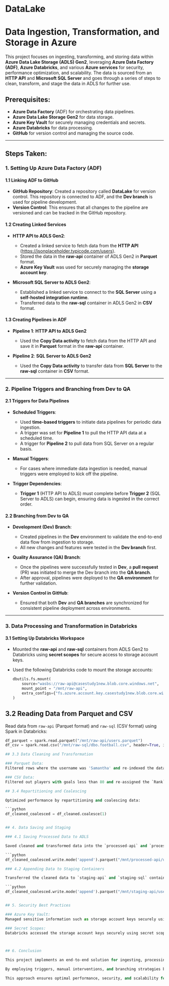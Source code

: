 # DataLake
# Data Ingestion, Transformation, and Storage in Azure

This project focuses on ingesting, transforming, and storing data within **Azure Data Lake Storage (ADLS) Gen2**, leveraging **Azure Data Factory (ADF)**, **Azure Databricks**, and various **Azure services** for security, performance optimization, and scalability. The data is sourced from an **HTTP API** and **Microsoft SQL Server** and goes through a series of steps to clean, transform, and stage the data in ADLS for further use.

## Prerequisites:

- **Azure Data Factory** (ADF) for orchestrating data pipelines.
- **Azure Data Lake Storage Gen2** for data storage.
- **Azure Key Vault** for securely managing credentials and secrets.
- **Azure Databricks** for data processing.
- **GitHub** for version control and managing the source code.

---

## Steps Taken:

### 1. Setting Up Azure Data Factory (ADF)

#### 1.1 Linking ADF to GitHub
- **GitHub Repository**: Created a repository called **DataLake** for version control. This repository is connected to ADF, and the **Dev branch** is used for pipeline development.
- **Version Control**: This ensures that all changes to the pipeline are versioned and can be tracked in the GitHub repository.

#### 1.2 Creating Linked Services
- **HTTP API to ADLS Gen2**:
  - Created a linked service to fetch data from the **HTTP API** (https://jsonplaceholder.typicode.com/users).
  - Stored the data in the **raw-api** container of ADLS Gen2 in **Parquet** format.
  - **Azure Key Vault** was used for securely managing the **storage account key**.

- **Microsoft SQL Server to ADLS Gen2**:
  - Established a linked service to connect to the **SQL Server** using a **self-hosted integration runtime**.
  - Transferred data to the **raw-sql** container in ADLS Gen2 in **CSV** format.

#### 1.3 Creating Pipelines in ADF
- **Pipeline 1**: **HTTP API to ADLS Gen2**
  - Used the **Copy Data activity** to fetch data from the HTTP API and save it in **Parquet** format in the **raw-api** container.

- **Pipeline 2**: **SQL Server to ADLS Gen2**
  - Used the **Copy Data activity** to transfer data from **SQL Server** to the **raw-sql** container in **CSV** format.

---

### 2. Pipeline Triggers and Branching from Dev to QA

#### 2.1 Triggers for Data Pipelines
- **Scheduled Triggers**: 
  - Used **time-based triggers** to initiate data pipelines for periodic data ingestion.
  - A trigger was set for **Pipeline 1** to pull the HTTP API data at a scheduled time.
  - A trigger for **Pipeline 2** to pull data from SQL Server on a regular basis.

- **Manual Triggers**: 
  - For cases where immediate data ingestion is needed, manual triggers were employed to kick off the pipeline.
  
- **Trigger Dependencies**: 
  - **Trigger 1** (HTTP API to ADLS) must complete before **Trigger 2** (SQL Server to ADLS) can begin, ensuring data is ingested in the correct order.
  
#### 2.2 Branching from Dev to QA
- **Development (Dev) Branch**:
  - Created pipelines in the **Dev** environment to validate the end-to-end data flow from ingestion to storage.
  - All new changes and features were tested in the **Dev branch** first.
  
- **Quality Assurance (QA) Branch**:
  - Once the pipelines were successfully tested in **Dev**, a **pull request** (PR) was initiated to merge the Dev branch into the **QA branch**.
  - After approval, pipelines were deployed to the **QA environment** for further validation.

- **Version Control in GitHub**: 
  - Ensured that both **Dev** and **QA branches** are synchronized for consistent pipeline deployment across environments.

---

### 3. Data Processing and Transformation in Databricks

#### 3.1 Setting Up Databricks Workspace
- Mounted the **raw-api** and **raw-sql** containers from ADLS Gen2 to Databricks using **secret scopes** for secure access to storage account keys.
- Used the following Databricks code to mount the storage accounts:
  
  ```python
  dbutils.fs.mount(
      source="wasbs://raw-api@casestudy1new.blob.core.windows.net",
      mount_point = "/mnt/raw-api",
      extra_configs={"fs.azure.account.key.casestudy1new.blob.core.windows.net": dbutils.secrets.get(scope = "casestudy", key = "storage")}
  )

## 3.2 Reading Data from Parquet and CSV

Read data from `raw-api` (Parquet format) and `raw-sql` (CSV format) using Spark in Databricks:

```python
df_parquet = spark.read.parquet("/mnt/raw-api/users.parquet")
df_csv = spark.read.csv("/mnt/raw-sql/dbo.football.csv", header=True, inferSchema=True)

## 3.3 Data Cleaning and Transformation

### Parquet Data:
Filtered rows where the username was 'Samantha' and re-indexed the data based on the username.

### CSV Data:
Filtered out players with goals less than 80 and re-assigned the `Rank` column.

## 3.4 Repartitioning and Coalescing

Optimized performance by repartitioning and coalescing data:

```python
df_cleaned_coalesced = df_cleaned.coalesce(1)


## 4. Data Saving and Staging

### 4.1 Saving Processed Data to ADLS

Saved cleaned and transformed data into the `processed-api` and `processed-sql` containers in ADLS Gen2:

```python
df_cleaned_coalesced.write.mode('append').parquet("/mnt/processed-api/users_cleaned")

### 4.2 Appending Data to Staging Containers

Transferred the cleaned data to `staging-api` and `staging-sql` containers for final staging before final analysis or processing:

```python
df_cleaned_coalesced.write.mode('append').parquet("/mnt/staging-api/users_cleaned")


## 5. Security Best Practices

### Azure Key Vault:
Managed sensitive information such as storage account keys securely using Azure Key Vault. This ensures the credentials are not exposed in the code.

### Secret Scopes:
Databricks accessed the storage account keys securely using secret scopes to mount containers for data ingestion and saving.



## 6. Conclusion

This project implements an end-to-end solution for ingesting, processing, and storing data in Azure Data Lake Storage (ADLS) Gen2. The solution integrates Azure Data Factory (ADF) for pipeline orchestration, Azure Databricks for data transformation, and Azure Key Vault for security.

By employing triggers, manual interventions, and branching strategies between Dev and QA, this project ensures smooth deployments and updates to the pipeline. The data moves securely through each stage, from ingestion to transformation and finally to staging in ADLS, ready for downstream analytics.

This approach ensures optimal performance, security, and scalability for data processing in Azure, laying the groundwork for further data analysis and reporting.



